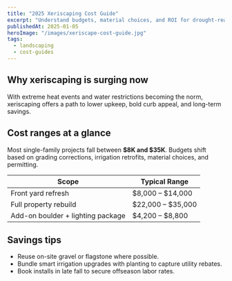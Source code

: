 ```yaml
---
title: "2025 Xeriscaping Cost Guide"
excerpt: "Understand budgets, material choices, and ROI for drought-ready landscapes in 2025."
publishedAt: 2025-01-05
heroImage: "/images/xeriscape-cost-guide.jpg"
tags:
  - landscaping
  - cost-guides
---
```


## Why xeriscaping is surging now

With extreme heat events and water restrictions becoming the norm, xeriscaping offers a path to lower upkeep, bold curb appeal, and long-term savings.

## Cost ranges at a glance

Most single-family projects fall between **$8K and $35K**. Budgets shift based on grading corrections, irrigation retrofits, material choices, and permitting.

| Scope | Typical Range |
| --- | --- |
| Front yard refresh | $8,000 – $14,000 |
| Full property rebuild | $22,000 – $35,000 |
| Add-on boulder + lighting package | $4,200 – $8,800 |

## Savings tips

- Reuse on-site gravel or flagstone where possible.
- Bundle smart irrigation upgrades with planting to capture utility rebates.
- Book installs in late fall to secure offseason labor rates.
